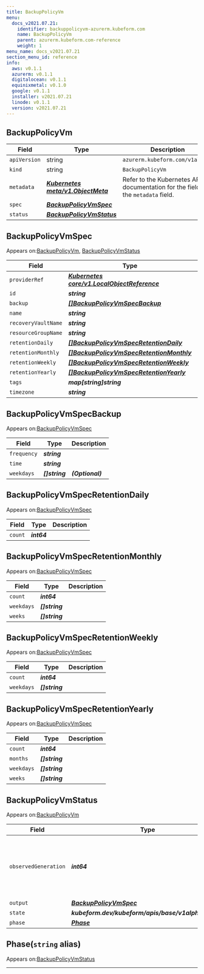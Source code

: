 ```yaml
---
title: BackupPolicyVm
menu:
  docs_v2021.07.21:
    identifier: backuppolicyvm-azurerm.kubeform.com
    name: BackupPolicyVm
    parent: azurerm.kubeform.com-reference
    weight: 1
menu_name: docs_v2021.07.21
section_menu_id: reference
info:
  aws: v0.1.1
  azurerm: v0.1.1
  digitalocean: v0.1.1
  equinixmetal: v0.1.0
  google: v0.1.1
  installer: v2021.07.21
  linode: v0.1.1
  version: v2021.07.21
---
```


## BackupPolicyVm
| Field | Type | Description |
| ------ | ----- | ----------- |
| `apiVersion` | string | `azurerm.kubeform.com/v1alpha1` |
|    `kind` | string | `BackupPolicyVm` |
| `metadata` | ***[Kubernetes meta/v1.ObjectMeta](https://v1-18.docs.kubernetes.io/docs/reference/generated/kubernetes-api/v1.18/#objectmeta-v1-meta)***|Refer to the Kubernetes API documentation for the fields of the `metadata` field.|
| `spec` | ***[BackupPolicyVmSpec](#backuppolicyvmspec)***||
| `status` | ***[BackupPolicyVmStatus](#backuppolicyvmstatus)***||
## BackupPolicyVmSpec

Appears on:[BackupPolicyVm](#backuppolicyvm), [BackupPolicyVmStatus](#backuppolicyvmstatus)

| Field | Type | Description |
| ------ | ----- | ----------- |
| `providerRef` | ***[Kubernetes core/v1.LocalObjectReference](https://v1-18.docs.kubernetes.io/docs/reference/generated/kubernetes-api/v1.18/#localobjectreference-v1-core)***||
| `id` | ***string***||
| `backup` | ***[[]BackupPolicyVmSpecBackup](#backuppolicyvmspecbackup)***||
| `name` | ***string***||
| `recoveryVaultName` | ***string***||
| `resourceGroupName` | ***string***||
| `retentionDaily` | ***[[]BackupPolicyVmSpecRetentionDaily](#backuppolicyvmspecretentiondaily)***| ***(Optional)*** |
| `retentionMonthly` | ***[[]BackupPolicyVmSpecRetentionMonthly](#backuppolicyvmspecretentionmonthly)***| ***(Optional)*** |
| `retentionWeekly` | ***[[]BackupPolicyVmSpecRetentionWeekly](#backuppolicyvmspecretentionweekly)***| ***(Optional)*** |
| `retentionYearly` | ***[[]BackupPolicyVmSpecRetentionYearly](#backuppolicyvmspecretentionyearly)***| ***(Optional)*** |
| `tags` | ***map[string]string***| ***(Optional)*** |
| `timezone` | ***string***| ***(Optional)*** |
## BackupPolicyVmSpecBackup

Appears on:[BackupPolicyVmSpec](#backuppolicyvmspec)

| Field | Type | Description |
| ------ | ----- | ----------- |
| `frequency` | ***string***||
| `time` | ***string***||
| `weekdays` | ***[]string***| ***(Optional)*** |
## BackupPolicyVmSpecRetentionDaily

Appears on:[BackupPolicyVmSpec](#backuppolicyvmspec)

| Field | Type | Description |
| ------ | ----- | ----------- |
| `count` | ***int64***||
## BackupPolicyVmSpecRetentionMonthly

Appears on:[BackupPolicyVmSpec](#backuppolicyvmspec)

| Field | Type | Description |
| ------ | ----- | ----------- |
| `count` | ***int64***||
| `weekdays` | ***[]string***||
| `weeks` | ***[]string***||
## BackupPolicyVmSpecRetentionWeekly

Appears on:[BackupPolicyVmSpec](#backuppolicyvmspec)

| Field | Type | Description |
| ------ | ----- | ----------- |
| `count` | ***int64***||
| `weekdays` | ***[]string***||
## BackupPolicyVmSpecRetentionYearly

Appears on:[BackupPolicyVmSpec](#backuppolicyvmspec)

| Field | Type | Description |
| ------ | ----- | ----------- |
| `count` | ***int64***||
| `months` | ***[]string***||
| `weekdays` | ***[]string***||
| `weeks` | ***[]string***||
## BackupPolicyVmStatus

Appears on:[BackupPolicyVm](#backuppolicyvm)

| Field | Type | Description |
| ------ | ----- | ----------- |
| `observedGeneration` | ***int64***| ***(Optional)*** Resource generation, which is updated on mutation by the API Server.|
| `output` | ***[BackupPolicyVmSpec](#backuppolicyvmspec)***| ***(Optional)*** |
| `state` | ***kubeform.dev/kubeform/apis/base/v1alpha1.State***| ***(Optional)*** |
| `phase` | ***[Phase](#phase)***| ***(Optional)*** |
## Phase(`string` alias)

Appears on:[BackupPolicyVmStatus](#backuppolicyvmstatus)

---
